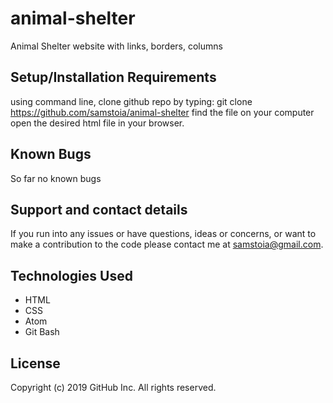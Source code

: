 # animal-shelter
Animal Shelter website with links, borders, columns

## Setup/Installation Requirements
using command line, clone github repo by typing: git clone https://github.com/samstoia/animal-shelter
find the file on your computer
open the desired html file in your browser.
## Known Bugs
So far no known bugs

## Support and contact details
If you run into any issues or have questions, ideas or concerns, or want to make a contribution to the code please contact me at samstoia@gmail.com.

## Technologies Used
* HTML
* CSS
* Atom
* Git Bash
## License
Copyright (c) 2019 GitHub Inc. All rights reserved.
